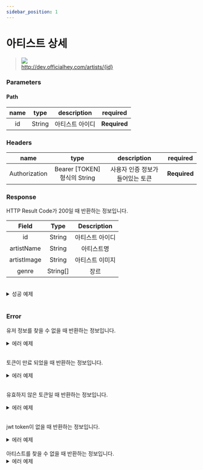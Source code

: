```yaml
---
sidebar_position: 1
---
```


# 아티스트 상세


> ![](https://img.shields.io/static/v1?label=&message=GET&color=blue) <br/>
> http://dev.officialhey.com/artists/{id}

### Parameters
#### Path
| name |  type  | description | required |
|:----:|:------:|:-----------:| :---: |
|  id  | String |  아티스트 아이디   | **Required** |

### Headers
|      name     |           type            |  description  | required |
|:-------------:|:-------------------------:|:-------------:| :---: |
| Authorization | Bearer [TOKEN] 형식의 String | 사용자 인증 정보가 들어있는 토큰	 | **Required** |



### Response

HTTP Result Code가 200일 때 반환하는 정보입니다.


|    Field    |   Type   |   Description    |   
|:-----------:|:--------:|:----------------:|
|     id      |  String  |     아티스트 아이디     | 
| artistName  |  String  |      아티스트명       |   
| artistImage |  String  | 아티스트 이미지  |  
|    genre    | String[] |        장르        |  


<br/>

  <details markdown="1">
  <summary>성공 예제</summary>

  ```
 {
    "status": true,
    "data": {
        "id": "7BYHne6KtWNlbJnjZwLLRW",
        "artistName": "HAEUN",
        "artistImage": "https://i.scdn.co/image/ab67616d0000b273f466a57dff55ae263e1104e0",
        "genre": [
            "k-pop ballad",
            "korean pop"
        ]
    }
}
  ```
  </details>

<br/>

### Error

유저 정보를 찾을 수 없을 때 반환하는 정보입니다.

<details markdown="1">
  <summary>에러 예제 </summary>

  ```
{
    "status": false,
    "code": "U001",
    "message": "회원을 찾을 수 없습니다."
}
  
  ```

  </details>
<br/>

토큰이 만료 되었을 때 반환하는 정보입니다.

<details markdown="1">
  <summary>에러 예제 </summary>

  ```
{"status":false,"code":"S005","message":"jwt access token이 만료되었습니다."}
  ```

  </details>
<br/>

유효하지 않은 토큰일 때 반환하는 정보입니다.

<details markdown="1">
  <summary>에러 예제 </summary>

  ```
  {"status":false,"code":"S002","message":"유효하지 않은 토큰입니다."}
  ```


  </details>
<br/>

jwt token이 없을 때 반환하는 정보입니다.

<details markdown="1">
  <summary>에러 예제</summary>

  ```
{"status":false,"code":"S008","message":"jwt token이 없습니다."}
  ```
  </details>
<br/>
아티스트를 찾을 수 없을 때 반환하는 정보입니다.

<details markdown="1">
  <summary>에러 예제</summary>

  ```
{
    "status": false,
    "code": "AR001",
    "message": "아티스트를 찾을 수 없습니다."
}
  ```
 </details>